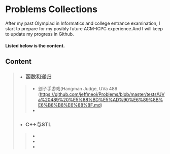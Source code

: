 # Problems Collections
  After my past Olympiad in Informatics and college entrance examination, I start to prepare for my posibly future ACM-ICPC experience.And I will keep to update my progress in Github.
  #### Listed below is the content.

## Content
> * ### 函数和递归
> > * 刽子手游戏(Hangman Judge, UVa 489 (https://github.com/jeffmeoi/Problems/blob/master/tests/UVa%20489%20%E5%88%BD%E5%AD%90%E6%89%8B%E6%B8%B8%E6%88%8F.md)
> > * 
> * ### C++与STL
> > * 
> > * 
> > * 


